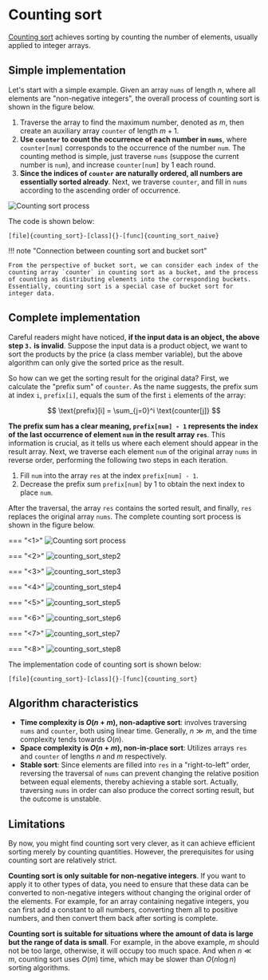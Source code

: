 # Counting sort

<u>Counting sort</u> achieves sorting by counting the number of elements, usually applied to integer arrays.

## Simple implementation

Let's start with a simple example. Given an array `nums` of length $n$, where all elements are "non-negative integers", the overall process of counting sort is shown in the figure below.

1. Traverse the array to find the maximum number, denoted as $m$, then create an auxiliary array `counter` of length $m + 1$.
2. **Use `counter` to count the occurrence of each number in `nums`**, where `counter[num]` corresponds to the occurrence of the number `num`. The counting method is simple, just traverse `nums` (suppose the current number is `num`), and increase `counter[num]` by $1$ each round.
3. **Since the indices of `counter` are naturally ordered, all numbers are essentially sorted already**. Next, we traverse `counter`, and fill in `nums` according to the ascending order of occurrence.

![Counting sort process](counting_sort.assets/counting_sort_overview.png)

The code is shown below:

```src
[file]{counting_sort}-[class]{}-[func]{counting_sort_naive}
```

!!! note "Connection between counting sort and bucket sort"

    From the perspective of bucket sort, we can consider each index of the counting array `counter` in counting sort as a bucket, and the process of counting as distributing elements into the corresponding buckets. Essentially, counting sort is a special case of bucket sort for integer data.

## Complete implementation

Careful readers might have noticed, **if the input data is an object, the above step `3.` is invalid**. Suppose the input data is a product object, we want to sort the products by the price (a class member variable), but the above algorithm can only give the sorted price as the result.

So how can we get the sorting result for the original data? First, we calculate the "prefix sum" of `counter`. As the name suggests, the prefix sum at index `i`, `prefix[i]`, equals the sum of the first `i` elements of the array:

$$
\text{prefix}[i] = \sum_{j=0}^i \text{counter[j]}
$$

**The prefix sum has a clear meaning, `prefix[num] - 1` represents the index of the last occurrence of element `num` in the result array `res`**. This information is crucial, as it tells us where each element should appear in the result array. Next, we traverse  each element `num` of the original array `nums` in reverse order, performing the following two steps in each iteration.

1. Fill `num` into the array `res` at the index `prefix[num] - 1`.
2. Decrease the prefix sum `prefix[num]` by $1$ to obtain the next index to place `num`.

After the traversal, the array `res` contains the sorted result, and finally, `res` replaces the original array `nums`. The complete counting sort process is shown in the figure below.

=== "<1>"
    ![Counting sort process](counting_sort.assets/counting_sort_step1.png)

=== "<2>"
    ![counting_sort_step2](counting_sort.assets/counting_sort_step2.png)

=== "<3>"
    ![counting_sort_step3](counting_sort.assets/counting_sort_step3.png)

=== "<4>"
    ![counting_sort_step4](counting_sort.assets/counting_sort_step4.png)

=== "<5>"
    ![counting_sort_step5](counting_sort.assets/counting_sort_step5.png)

=== "<6>"
    ![counting_sort_step6](counting_sort.assets/counting_sort_step6.png)

=== "<7>"
    ![counting_sort_step7](counting_sort.assets/counting_sort_step7.png)

=== "<8>"
    ![counting_sort_step8](counting_sort.assets/counting_sort_step8.png)

The implementation code of counting sort is shown below:

```src
[file]{counting_sort}-[class]{}-[func]{counting_sort}
```

## Algorithm characteristics

- **Time complexity is $O(n + m)$, non-adaptive sort**: involves traversing `nums` and `counter`, both using linear time. Generally, $n \gg m$, and the time complexity tends towards $O(n)$.
- **Space complexity is $O(n + m)$, non-in-place sort**: Utilizes arrays `res` and `counter` of lengths $n$ and $m$ respectively.
- **Stable sort**: Since elements are filled into `res` in a "right-to-left" order, reversing the traversal of `nums` can prevent changing the relative position between equal elements, thereby achieving a stable sort. Actually, traversing `nums` in order can also produce the correct sorting result, but the outcome is unstable.

## Limitations

By now, you might find counting sort very clever, as it can achieve efficient sorting merely by counting quantities. However, the prerequisites for using counting sort are relatively strict.

**Counting sort is only suitable for non-negative integers**. If you want to apply it to other types of data, you need to ensure that these data can be converted to non-negative integers without changing the original order of the elements. For example, for an array containing negative integers, you can first add a constant to all numbers, converting them all to positive numbers, and then convert them back after sorting is complete.

**Counting sort is suitable for situations where the amount of data is large but the range of data is small**. For example, in the above example, $m$ should not be too large, otherwise, it will occupy too much space. And when $n \ll m$, counting sort uses $O(m)$ time, which may be slower than $O(n \log n)$ sorting algorithms.

